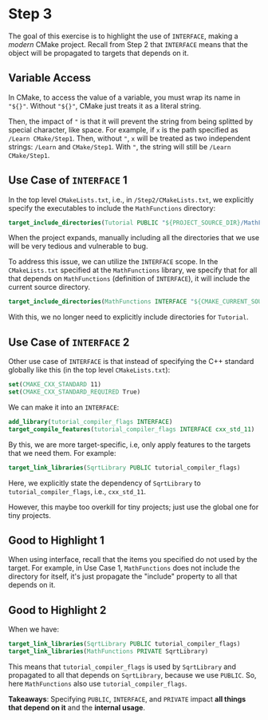 # Step 3

The goal of this exercise is to highlight the use of `INTERFACE`, making a *modern* CMake project. Recall from Step 2 that `INTERFACE` means that the object will be propagated to targets that depends on it. 

## Variable Access

In CMake, to access the value of a variable, you must wrap its name in `"${}"`. Without `"${}"`, CMake just treats it as a literal string. 

Then, the impact of `"` is that it will prevent the string from being splitted by special character, like space. For example, if `x` is the path specified as `/Learn CMake/Step1`. Then, without `"`, `x` will be treated as two independent strings: `/Learn` and `CMake/Step1`. With `"`, the string will still be `/Learn CMake/Step1`. 

## Use Case of `INTERFACE` 1

In the top level `CMakeLists.txt`, i.e., in `/Step2/CMakeLists.txt`, we explicitly specify the executables to include the `MathFunctions` directory: 

```cmake
target_include_directories(Tutorial PUBLIC "${PROJECT_SOURCE_DIR}/MathFunctions")
```

When the project expands, manually including all the directories that we use will be very tedious and vulnerable to bug. 

To address this issue, we can utilize the `INTERFACE` scope. In the `CMakeLists.txt` specified at the `MathFunctions` library, we specify that for all that depends on `MathFunctions` (definition of `INTERFACE`), it will include the current source directory. 

```cmake
target_include_directories(MathFunctions INTERFACE "${CMAKE_CURRENT_SOURCE_DIR}")
```

With this, we no longer need to explicitly include directories for `Tutorial`. 

## Use Case of `INTERFACE` 2

Other use case of `INTERFACE` is that instead of specifying the C++ standard globally like this (in the top level `CMakeLists.txt`):

```cmake
set(CMAKE_CXX_STANDARD 11)
set(CMAKE_CXX_STANDARD_REQUIRED True)
```

We can make it into an `INTERFACE`: 

```cmake
add_library(tutorial_compiler_flags INTERFACE)
target_compile_features(tutorial_compiler_flags INTERFACE cxx_std_11)
```

By this, we are more target-specific, i.e, only apply features to the targets that we need them. For example:

```cmake
target_link_libraries(SqrtLibrary PUBLIC tutorial_compiler_flags)
```

Here, we explicitly state the dependency of `SqrtLibrary` to `tutorial_compiler_flags`, i.e., `cxx_std_11`. 

However, this maybe too overkill for tiny projects; just use the global one for tiny projects. 

## Good to Highlight 1

When using interface, recall that the items you specified do not used by the target. For example, in Use Case 1, `MathFunctions` does not include the directory for itself, it's just propagate the "include" property to all that depends on it. 

## Good to Highlight 2

When we have:
```cmake
target_link_libraries(SqrtLibrary PUBLIC tutorial_compiler_flags)
target_link_libraries(MathFunctions PRIVATE SqrtLibrary)
```
This means that `tutorial_compiler_flags` is used by `SqrtLibrary` and propagated to all that depends on `SqrtLibrary`, because we use `PUBLIC`. So, here `MathFunctions` also use `tutorial_compiler_flags`. 

**Takeaways**: Specifying `PUBLIC`, `INTERFACE`, and `PRIVATE` impact **all things that depend on it** and the **internal usage**. 